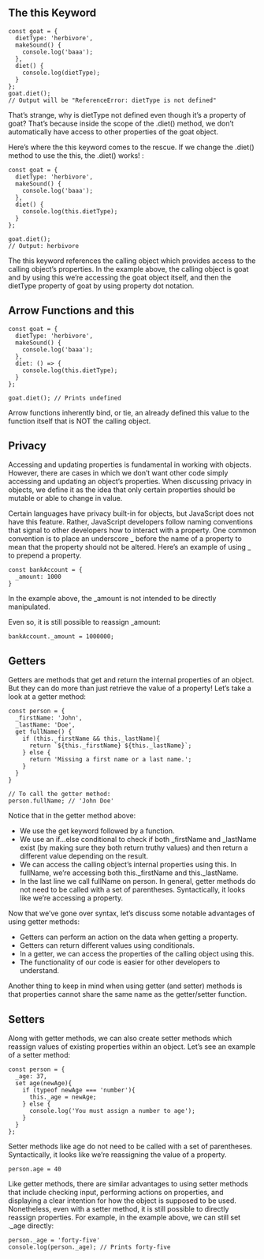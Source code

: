 ## The this Keyword

```
const goat = {
  dietType: 'herbivore',
  makeSound() {
    console.log('baaa');
  },
  diet() {
    console.log(dietType);
  }
};
goat.diet(); 
// Output will be "ReferenceError: dietType is not defined"
```

That’s strange, why is dietType not defined even though it’s a property of goat? That’s because inside the scope of the .diet() method, we don’t automatically have access to other properties of the goat object.

Here’s where the this keyword comes to the rescue. If we change the .diet() method to use the this, the .diet() works! :

```
const goat = {
  dietType: 'herbivore',
  makeSound() {
    console.log('baaa');
  },
  diet() {
    console.log(this.dietType);
  }
};
 
goat.diet(); 
// Output: herbivore
```
The this keyword references the calling object which provides access to the calling object’s properties. In the example above, the calling object is goat and by using this we’re accessing the goat object itself, and then the dietType property of goat by using property dot notation.

## Arrow Functions and this

```
const goat = {
  dietType: 'herbivore',
  makeSound() {
    console.log('baaa');
  },
  diet: () => {
    console.log(this.dietType);
  }
};
 
goat.diet(); // Prints undefined
```
Arrow functions inherently bind, or tie, an already defined this value to the function itself that is NOT the calling object.

## Privacy

Accessing and updating properties is fundamental in working with objects. However, there are cases in which we don’t want other code simply accessing and updating an object’s properties. When discussing privacy in objects, we define it as the idea that only certain properties should be mutable or able to change in value.

Certain languages have privacy built-in for objects, but JavaScript does not have this feature. Rather, JavaScript developers follow naming conventions that signal to other developers how to interact with a property. One common convention is to place an underscore _ before the name of a property to mean that the property should not be altered. Here’s an example of using _ to prepend a property.

```
const bankAccount = {
  _amount: 1000
}
```
In the example above, the _amount is not intended to be directly manipulated.

Even so, it is still possible to reassign _amount:
```
bankAccount._amount = 1000000;
```

## Getters

Getters are methods that get and return the internal properties of an object. But they can do more than just retrieve the value of a property! Let’s take a look at a getter method:

```
const person = {
  _firstName: 'John',
  _lastName: 'Doe',
  get fullName() {
    if (this._firstName && this._lastName){
      return `${this._firstName} ${this._lastName}`;
    } else {
      return 'Missing a first name or a last name.';
    }
  }
}
 
// To call the getter method: 
person.fullName; // 'John Doe'
```
Notice that in the getter method above:

- We use the get keyword followed by a function.
- We use an if...else conditional to check if both _firstName and _lastName exist (by making sure they both return truthy values) and then return a different value depending on the result.
- We can access the calling object’s internal properties using this. In fullName, we’re accessing both this._firstName and this._lastName.
- In the last line we call fullName on person. In general, getter methods do not need to be called with a set of parentheses. Syntactically, it looks like we’re accessing a property.

Now that we’ve gone over syntax, let’s discuss some notable advantages of using getter methods:

- Getters can perform an action on the data when getting a property.
- Getters can return different values using conditionals.
- In a getter, we can access the properties of the calling object using this.
- The functionality of our code is easier for other developers to understand.

Another thing to keep in mind when using getter (and setter) methods is that properties cannot share the same name as the getter/setter function. 

## Setters

Along with getter methods, we can also create setter methods which reassign values of existing properties within an object. Let’s see an example of a setter method:

```
const person = {
  _age: 37,
  set age(newAge){
    if (typeof newAge === 'number'){
      this._age = newAge;
    } else {
      console.log('You must assign a number to age');
    }
  }
};
```
Setter methods like age do not need to be called with a set of parentheses. Syntactically, it looks like we’re reassigning the value of a property.

```
person.age = 40
```
Like getter methods, there are similar advantages to using setter methods that include checking input, performing actions on properties, and displaying a clear intention for how the object is supposed to be used. Nonetheless, even with a setter method, it is still possible to directly reassign properties. For example, in the example above, we can still set ._age directly:

```
person._age = 'forty-five'
console.log(person._age); // Prints forty-five
```

